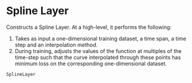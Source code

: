 # Spline Layer

Constructs a Spline Layer. At a high-level, it performs the following:

 1. Takes as input a one-dimensional training dataset, a time span, a time step and
    an interpolation method.
 2. During training, adjusts the values of the function at multiples of the time-step
    such that the curve interpolated through these points has minimum loss on the corresponding
    one-dimensional dataset.

```@docs
SplineLayer
```
